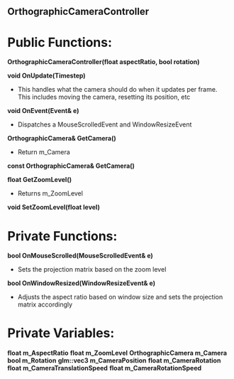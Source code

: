 ## OrthographicCameraController

# Public Functions:
**OrthographicCameraController(float aspectRatio, bool rotation)**

**void OnUpdate(Timestep)**
- This handles what the camera should do when it updates per frame. This includes moving the camera, resetting its position, etc

**void OnEvent(Event& e)**
- Dispatches a MouseScrolledEvent and WindowResizeEvent

**OrthographicCamera& GetCamera()**
- Return m_Camera

**const OrthographicCamera& GetCamera()**

**float GetZoomLevel()**
- Returns m_ZoomLevel

**void SetZoomLevel(float level)**

# Private Functions:
**bool OnMouseScrolled(MouseScrolledEvent& e)**
- Sets the projection matrix based on the zoom level

**bool OnWindowResized(WindowResizeEvent& e)**
- Adjusts the aspect ratio based on window size and sets the projection matrix accordingly

# Private Variables:
**float m_AspectRatio**
**float m_ZoomLevel**
**OrthographicCamera m_Camera**
**bool m_Rotation**
**glm::vec3 m_CameraPosition**
**float m_CameraRotation**
**float m_CameraTranslationSpeed**
**float m_CameraRotationSpeed**
